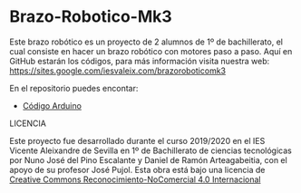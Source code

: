 # Brazo-Robotico-Mk3
Este brazo robótico es un proyecto de 2 alumnos de 1º de bachillerato, el cual consiste en hacer un brazo robótico con motores paso a paso.
Aquí en GitHub estarán los códigos, para más información visita nuestra web: https://sites.google.com/iesvaleix.com/brazoroboticomk3

En el repositorio puedes encontar:

-  <a href="https://github.com/Nuno2003/Brazo-Robotico-Mk3/blob/master/Control_Brazo.ino">C&oacute;digo Arduino</a>

LICENCIA

Este proyecto fue desarrollado durante el curso 2019/2020 en el IES Vicente Aleixandre de Sevilla en 1º de Bachillerato de ciencias tecnológicas por Nuno José del Pino Escalante y Daniel de Ramón Arteagabeitia, con el apoyo de su profesor José Pujol. 
Esta obra está bajo una licencia de <a rel="license" href="http://creativecommons.org/licenses/by-nc/4.0/"> Creative Commons Reconocimiento-NoComercial 4.0 Internacional
